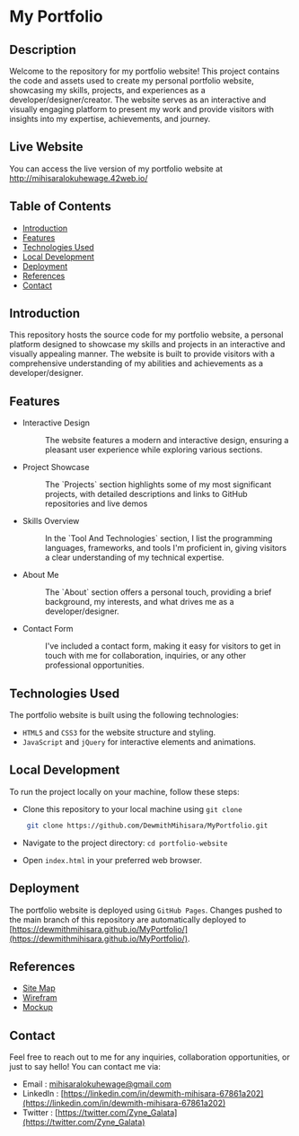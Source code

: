 # My Portfolio

## Description

Welcome to the repository for my portfolio website! This project contains the code and assets used to create my personal portfolio website, showcasing my skills, projects, and experiences as a developer/designer/creator. The website serves as an interactive and visually engaging platform to present my work and provide visitors with insights into my expertise, achievements, and journey.

## Live Website

You can access the live version of my portfolio website at http://mihisaralokuhewage.42web.io/

## Table of Contents

<ul>
  <li><a href="#introduction">Introduction</a></li>
  <li><a href="#features">Features</a></li>
  <li><a href="#technologies-used">Technologies Used</a></li>
  <li><a href="#local-development">Local Development</a></li>
  <li><a href="#deployment">Deployment</a></li>
  <li><a href="#references">References</a></li>
  <li><a href="#contact">Contact</a></li>
</ul>

## Introduction

This repository hosts the source code for my portfolio website, a personal platform designed to showcase my skills and projects in an interactive and visually appealing manner. The website is built to provide visitors with a comprehensive understanding of my abilities and achievements as a developer/designer.

## Features

* Interactive Design
  <dl>
    <dd>The website features a modern and interactive design, ensuring a pleasant user experience while exploring various sections.</dd>
  </dl>
* Project Showcase
  <dl>
    <dd>The `Projects` section highlights some of my most significant projects, with detailed descriptions and links to GitHub repositories and live demos</dd>
  </dl>
* Skills Overview
  <dl>
    <dd>In the `Tool And Technologies` section, I list the programming languages, frameworks, and tools I'm proficient in, giving visitors a clear understanding of my technical expertise.</dd>
  </dl>
* About Me
  <dl>
    <dd>The `About` section offers a personal touch, providing a brief background, my interests, and what drives me as a developer/designer.</dd>
  </dl>
* Contact Form
  <dl>
    <dd>I've included a contact form, making it easy for visitors to get in touch with me for collaboration, inquiries, or any other professional opportunities.</dd>
  </dl>

## Technologies Used

The portfolio website is built using the following technologies:

* `HTML5` and `CSS3` for the website structure and styling.
* `JavaScript` and `jQuery` for interactive elements and animations.

## Local Development

To run the project locally on your machine, follow these steps:

* Clone this repository to your local machine using `git clone`
  
  ```sh
   git clone https://github.com/DewmithMihisara/MyPortfolio.git
   ```
* Navigate to the project directory: `cd portfolio-website`
* Open `index.html` in your preferred web browser.

## Deployment

The portfolio website is deployed using `GitHub Pages`. Changes pushed to the main branch of this repository are automatically deployed to [https://dewmithmihisara.github.io/MyPortfolio/](https://dewmithmihisara.github.io/MyPortfolio/).

## References

* [Site Map](https://www.gloomaps.com/zxGCXJhMAG)
* [Wirefram](https://drive.google.com/drive/folders/1ekJ0i7GGgrkzyWrjQ0S72QaOaAP5qxFk?usp=drive_link)
* [Mockup](https://www.figma.com/file/tgEf6UCBaVZB8P6FKhyCDn/My-Portfolio?type=design&node-id=0%3A1&mode=design&t=qeaVPrP1nBwC5Y1P-1)

## Contact

Feel free to reach out to me for any inquiries, collaboration opportunities, or just to say hello! You can contact me via:

* Email : mihisaralokuhewage@gmail.com
* LinkedIn : [https://linkedin.com/in/dewmith-mihisara-67861a202](https://linkedin.com/in/dewmith-mihisara-67861a202)
* Twitter : [https://twitter.com/Zyne_Galata](https://twitter.com/Zyne_Galata)


